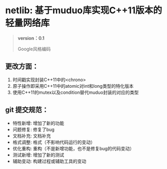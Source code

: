# netlib: 基于muduo库实现C++11版本的轻量网络库
> **version：0.1**
>
> Google风格编码

## 更改方面：
1. 时间戳实现封装C++11中的\<chrono>
2. 原子操作即采用C++11中的atomic对int和long类型的特化版本
3. 使用C++11的mutex以及condition替代muduo封装的对应的类型



## git 提交规范：
- 特性新增: 增加了新的功能
- 问题修复: 修复了bug
- 文档补充: 文档补充
- 格式调整: 格式（不影响代码运行的变动）
- 优化重构: 重构（不是新增功能，也不是修复bug的代码变动）
- 测试新增: 增加了新的测试
- 辅助变动: 构建过程或辅助工具的变动
